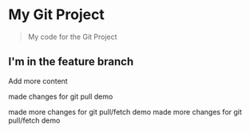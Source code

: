 # My Git Project

> My code for the Git Project

## I'm in the feature branch

Add more content

made changes for git pull demo  

made more changes for git pull/fetch demo
made more changes for git pull/fetch demo

